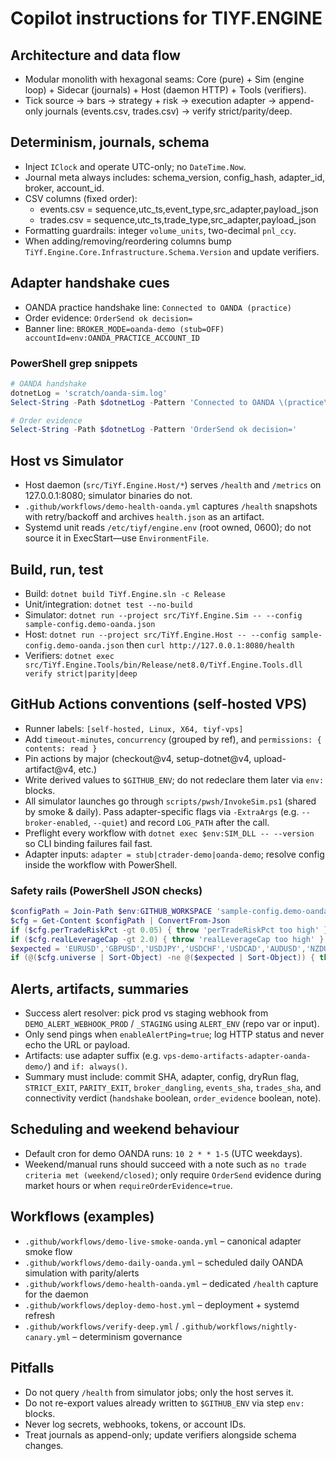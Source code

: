 ﻿# Copilot instructions for TIYF.ENGINE

## Architecture and data flow
- Modular monolith with hexagonal seams: Core (pure) + Sim (engine loop) + Sidecar (journals) + Host (daemon HTTP) + Tools (verifiers).
- Tick source -> bars -> strategy + risk -> execution adapter -> append-only journals (events.csv, trades.csv) -> verify strict/parity/deep.

## Determinism, journals, schema
- Inject `IClock` and operate UTC-only; no `DateTime.Now`.
- Journal meta always includes: schema_version, config_hash, adapter_id, broker, account_id.
- CSV columns (fixed order):
  - events.csv = sequence,utc_ts,event_type,src_adapter,payload_json
  - trades.csv = sequence,utc_ts,trade_type,src_adapter,payload_json
- Formatting guardrails: integer `volume_units`, two-decimal `pnl_ccy`.
- When adding/removing/reordering columns bump `TiYf.Engine.Core.Infrastructure.Schema.Version` and update verifiers.

## Adapter handshake cues
- OANDA practice handshake line: `Connected to OANDA (practice)`
- Order evidence: `OrderSend ok decision=`
- Banner line: `BROKER_MODE=oanda-demo (stub=OFF) accountId=env:OANDA_PRACTICE_ACCOUNT_ID`

### PowerShell grep snippets
```powershell
# OANDA handshake
dotnetLog = 'scratch/oanda-sim.log'
Select-String -Path $dotnetLog -Pattern 'Connected to OANDA \(practice\)'

# Order evidence
Select-String -Path $dotnetLog -Pattern 'OrderSend ok decision='
```

## Host vs Simulator
- Host daemon (`src/TiYf.Engine.Host/*`) serves `/health` and `/metrics` on 127.0.0.1:8080; simulator binaries do not.
- `.github/workflows/demo-health-oanda.yml` captures `/health` snapshots with retry/backoff and archives `health.json` as an artifact.
- Systemd unit reads `/etc/tiyf/engine.env` (root owned, 0600); do not source it in ExecStart—use `EnvironmentFile`.

## Build, run, test
- Build: `dotnet build TiYf.Engine.sln -c Release`
- Unit/integration: `dotnet test --no-build`
- Simulator: `dotnet run --project src/TiYf.Engine.Sim -- --config sample-config.demo-oanda.json`
- Host: `dotnet run --project src/TiYf.Engine.Host -- --config sample-config.demo-oanda.json` then `curl http://127.0.0.1:8080/health`
- Verifiers: `dotnet exec src/TiYf.Engine.Tools/bin/Release/net8.0/TiYf.Engine.Tools.dll verify strict|parity|deep`

## GitHub Actions conventions (self-hosted VPS)
- Runner labels: `[self-hosted, Linux, X64, tiyf-vps]`
- Add `timeout-minutes`, `concurrency` (grouped by ref), and `permissions: { contents: read }`
- Pin actions by major (checkout@v4, setup-dotnet@v4, upload-artifact@v4, etc.)
- Write derived values to `$GITHUB_ENV`; do not redeclare them later via `env:` blocks.
- All simulator launches go through `scripts/pwsh/InvokeSim.ps1` (shared by smoke & daily). Pass adapter-specific flags via `-ExtraArgs` (e.g. `--broker-enabled`, `--quiet`) and record `LOG_PATH` after the call.
- Preflight every workflow with `dotnet exec $env:SIM_DLL -- --version` so CLI binding failures fail fast.
- Adapter inputs: `adapter = stub|ctrader-demo|oanda-demo`; resolve config inside the workflow with PowerShell.

### Safety rails (PowerShell JSON checks)
```powershell
$configPath = Join-Path $env:GITHUB_WORKSPACE 'sample-config.demo-oanda.json'
$cfg = Get-Content $configPath | ConvertFrom-Json
if ($cfg.perTradeRiskPct -gt 0.05) { throw 'perTradeRiskPct too high' }
if ($cfg.realLeverageCap -gt 2.0) { throw 'realLeverageCap too high' }
$expected = 'EURUSD','GBPUSD','USDJPY','USDCHF','USDCAD','AUDUSD','NZDUSD','XAUUSD'
if (@($cfg.universe | Sort-Object) -ne @($expected | Sort-Object)) { throw 'Universe drift detected' }
```

## Alerts, artifacts, summaries
- Success alert resolver: pick prod vs staging webhook from `DEMO_ALERT_WEBHOOK_PROD` / `_STAGING` using `ALERT_ENV` (repo var or input).
- Only send pings when `enableAlertPing=true`; log HTTP status and never echo the URL or payload.
- Artifacts: use adapter suffix (e.g. `vps-demo-artifacts-adapter-oanda-demo/`) and `if: always()`.
- Summary must include: commit SHA, adapter, config, dryRun flag, `STRICT_EXIT`, `PARITY_EXIT`, `broker_dangling`, `events_sha`, `trades_sha`, and connectivity verdict (`handshake` boolean, `order_evidence` boolean, note).

## Scheduling and weekend behaviour
- Default cron for demo OANDA runs: `10 2 * * 1-5` (UTC weekdays).
- Weekend/manual runs should succeed with a note such as `no trade criteria met (weekend/closed)`; only require `OrderSend` evidence during market hours or when `requireOrderEvidence=true`.

## Workflows (examples)
- `.github/workflows/demo-live-smoke-oanda.yml` – canonical adapter smoke flow
- `.github/workflows/demo-daily-oanda.yml` – scheduled daily OANDA simulation with parity/alerts
- `.github/workflows/demo-health-oanda.yml` – dedicated `/health` capture for the daemon
- `.github/workflows/deploy-demo-host.yml` – deployment + systemd refresh
- `.github/workflows/verify-deep.yml` / `.github/workflows/nightly-canary.yml` – determinism governance

## Pitfalls
- Do not query `/health` from simulator jobs; only the host serves it.
- Do not re-export values already written to `$GITHUB_ENV` via step `env:` blocks.
- Never log secrets, webhooks, tokens, or account IDs.
- Treat journals as append-only; update verifiers alongside schema changes.
